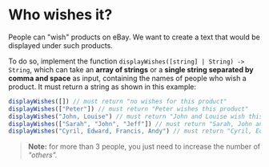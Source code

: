# Who wishes it?
People can "wish" products on eBay. We want to create a text that would be displayed under such products.  

To do so, implement the function `displayWishes([string] | String) -> String`, which can take an **array of strings** or a **single string separated by comma and space** as input, containing the names of people who wish a product. It must return a string as shown in this example:

```javascript
displayWishes([]) // must return "no wishes for this product"
displayWishes(["Peter"]) // must return "Peter wishes this product"
displayWishes("John, Louise") // must return "John and Louise wish this product"
displayWishes(["Sarah", "John", "Jeff"]) // must return "Sarah, John and Jeff wish this product"
displayWishes("Cyril, Edward, Francis, Andy") // must return "Cyril, Edward and 2 others wish this product"
```

> **Note:** for more than 3 people, you just need to increase the number of *"others".*
